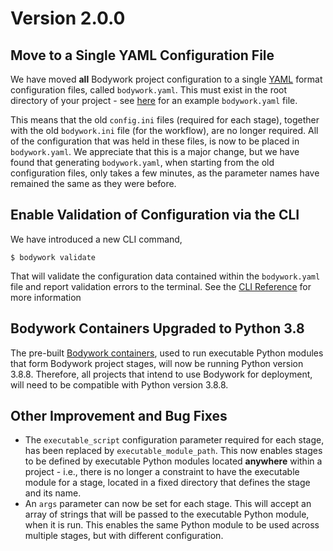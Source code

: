 # Version 2.0.0

## Move to a Single YAML Configuration File

We have moved **all** Bodywork project configuration to a single [YAML](https://en.wikipedia.org/wiki/YAML) format configuration files, called `bodywork.yaml`. This must exist in the root directory of your project - see [here](https://github.com/bodywork-ml/bodywork-ml-pipeline-project/blob/master/bodywork.yaml) for an example `bodywork.yaml` file.

This means that the old `config.ini` files (required for each stage), together with the old `bodywork.ini` file (for the workflow), are no longer required. All of the configuration that was held in these files, is now to be placed in `bodywork.yaml`. We appreciate that this is a major change, but we have found that generating `bodywork.yaml`, when starting from the old configuration files, only takes a few minutes, as the parameter names have remained the same as they were before.

## Enable Validation of Configuration via the CLI

We have introduced a new CLI command,

```text
$ bodywork validate
```

That will validate the configuration data contained within the `bodywork.yaml` file and report validation errors to the terminal. See the [CLI Reference](../cli_reference.md#validate-configuration-file) for more information

## Bodywork Containers Upgraded to Python 3.8

The pre-built [Bodywork containers](https://hub.docker.com/r/bodyworkml/bodywork-core), used to run executable Python modules that form Bodywork project stages, will now be running Python version 3.8.8. Therefore, all projects that intend to use Bodywork for deployment, will need to be compatible with Python version 3.8.8.

## Other Improvement and Bug Fixes

- The `executable_script` configuration parameter required for each stage, has been replaced by `executable_module_path`. This now enables stages to be defined by executable Python modules located **anywhere** within a project - i.e., there is no longer a constraint to have the executable module for a stage, located in a fixed directory that defines the stage and its name.
- An `args` parameter can now be set for each stage. This will accept an array of strings that will be passed to the executable Python module, when it is run. This enables the same Python module to be used across multiple stages, but with different configuration.
